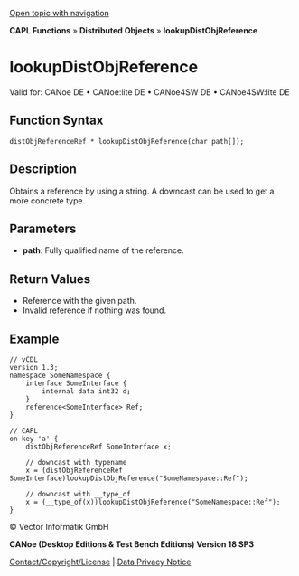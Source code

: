 [Open topic with navigation](../../../../../CANoeDEFamily.htm#Topics/CAPLFunctions/DistributedObjects/Functions/CAPLfunctionLookupDistObjReference.md)

**CAPL Functions** » **Distributed Objects** » **lookupDistObjReference**

# lookupDistObjReference

Valid for: CANoe DE • CANoe:lite DE • CANoe4SW DE • CANoe4SW:lite DE

## Function Syntax

```plaintext
distObjReferenceRef * lookupDistObjReference(char path[]);
```

## Description

Obtains a reference by using a string. A downcast can be used to get a more concrete type.

## Parameters

- **path**: Fully qualified name of the reference.

## Return Values

- Reference with the given path.
- Invalid reference if nothing was found.

## Example

```plaintext
// vCDL
version 1.3;
namespace SomeNamespace {
    interface SomeInterface {
        internal data int32 d;
    }
    reference<SomeInterface> Ref;
}

// CAPL
on key 'a' {
    distObjReferenceRef SomeInterface x;

    // downcast with typename
    x = (distObjReferenceRef SomeInterface)lookupDistObjReference("SomeNamespace::Ref");

    // downcast with __type_of
    x = (__type_of(x))lookupDistObjReference("SomeNamespace::Ref");
}
```

© Vector Informatik GmbH

**CANoe (Desktop Editions & Test Bench Editions) Version 18 SP3**

[Contact/Copyright/License](../../../Shared/ContactCopyrightLicense.md) | [Data Privacy Notice](https://www.vector.com/int/en/company/get-info/privacy-policy/)